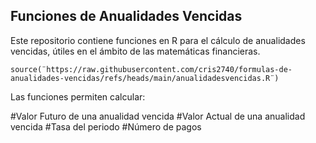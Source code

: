 ## Funciones de Anualidades Vencidas
Este repositorio contiene funciones en R para el cálculo de anualidades vencidas, útiles en el ámbito de las matemáticas financieras.

```{r}
source(¨https://raw.githubusercontent.com/cris2740/formulas-de-anualidades-vencidas/refs/heads/main/anualidadesvencidas.R¨)
```
Las funciones permiten calcular:

#Valor Futuro de una anualidad vencida
#Valor Actual de una anualidad vencida
#Tasa del periodo
#Número de pagos
